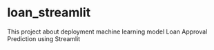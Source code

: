 # loan_streamlit
This project about deployment machine learning model Loan Approval Prediction using Streamlit

